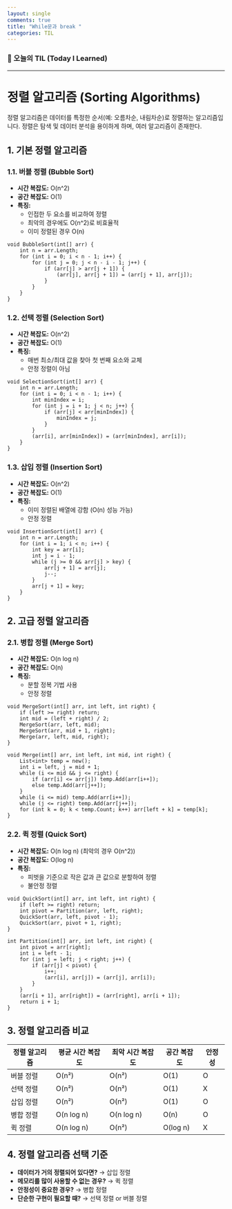 ```yaml
---
layout: single
comments: true
title: "While문과 break "
categories: TIL
---
```






### 📆 오늘의 TIL (Today I Learned)

---

# 정렬 알고리즘 (Sorting Algorithms)

정렬 알고리즘은 데이터를 특정한 순서(예: 오름차순, 내림차순)로 정렬하는 알고리즘입니다. 정렬은 탐색 및 데이터 분석을 용이하게 하며, 여러 알고리즘이 존재한다.

## 1. 기본 정렬 알고리즘

### 1.1. 버블 정렬 (Bubble Sort)

- **시간 복잡도:** O(n^2)
- **공간 복잡도:** O(1)
- **특징:**
  - 인접한 두 요소를 비교하여 정렬
  - 최악의 경우에도 O(n^2)로 비효율적
  - 이미 정렬된 경우 O(n)

```
void BubbleSort(int[] arr) {
    int n = arr.Length;
    for (int i = 0; i < n - 1; i++) {
        for (int j = 0; j < n - i - 1; j++) {
            if (arr[j] > arr[j + 1]) {
                (arr[j], arr[j + 1]) = (arr[j + 1], arr[j]);
            }
        }
    }
}
```

### 1.2. 선택 정렬 (Selection Sort)

- **시간 복잡도:** O(n^2)
- **공간 복잡도:** O(1)
- **특징:**
  - 매번 최소/최대 값을 찾아 첫 번째 요소와 교체
  - 안정 정렬이 아님

```
void SelectionSort(int[] arr) {
    int n = arr.Length;
    for (int i = 0; i < n - 1; i++) {
        int minIndex = i;
        for (int j = i + 1; j < n; j++) {
            if (arr[j] < arr[minIndex]) {
                minIndex = j;
            }
        }
        (arr[i], arr[minIndex]) = (arr[minIndex], arr[i]);
    }
}
```

### 1.3. 삽입 정렬 (Insertion Sort)

- **시간 복잡도:** O(n^2)
- **공간 복잡도:** O(1)
- **특징:**
  - 이미 정렬된 배열에 강함 (O(n) 성능 가능)
  - 안정 정렬

```
void InsertionSort(int[] arr) {
    int n = arr.Length;
    for (int i = 1; i < n; i++) {
        int key = arr[i];
        int j = i - 1;
        while (j >= 0 && arr[j] > key) {
            arr[j + 1] = arr[j];
            j--;
        }
        arr[j + 1] = key;
    }
}
```

## 2. 고급 정렬 알고리즘

### 2.1. 병합 정렬 (Merge Sort)

- **시간 복잡도:** O(n log n)
- **공간 복잡도:** O(n)
- **특징:**
  - 분할 정복 기법 사용
  - 안정 정렬

```
void MergeSort(int[] arr, int left, int right) {
    if (left >= right) return;
    int mid = (left + right) / 2;
    MergeSort(arr, left, mid);
    MergeSort(arr, mid + 1, right);
    Merge(arr, left, mid, right);
}

void Merge(int[] arr, int left, int mid, int right) {
    List<int> temp = new();
    int i = left, j = mid + 1;
    while (i <= mid && j <= right) {
        if (arr[i] <= arr[j]) temp.Add(arr[i++]);
        else temp.Add(arr[j++]);
    }
    while (i <= mid) temp.Add(arr[i++]);
    while (j <= right) temp.Add(arr[j++]);
    for (int k = 0; k < temp.Count; k++) arr[left + k] = temp[k];
}
```

### 2.2. 퀵 정렬 (Quick Sort)

- **시간 복잡도:** O(n log n) (최악의 경우 O(n^2))
- **공간 복잡도:** O(log n)
- **특징:**
  - 피벗을 기준으로 작은 값과 큰 값으로 분할하여 정렬
  - 불안정 정렬

```
void QuickSort(int[] arr, int left, int right) {
    if (left >= right) return;
    int pivot = Partition(arr, left, right);
    QuickSort(arr, left, pivot - 1);
    QuickSort(arr, pivot + 1, right);
}

int Partition(int[] arr, int left, int right) {
    int pivot = arr[right];
    int i = left - 1;
    for (int j = left; j < right; j++) {
        if (arr[j] < pivot) {
            i++;
            (arr[i], arr[j]) = (arr[j], arr[i]);
        }
    }
    (arr[i + 1], arr[right]) = (arr[right], arr[i + 1]);
    return i + 1;
}
```

## 3. 정렬 알고리즘 비교

| 정렬 알고리즘 | 평균 시간 복잡도 | 최악 시간 복잡도 | 공간 복잡도 | 안정성 |
| ------------- | ---------------- | ---------------- | ----------- | ------ |
| 버블 정렬     | O(n²)            | O(n²)            | O(1)        | O      |
| 선택 정렬     | O(n²)            | O(n²)            | O(1)        | X      |
| 삽입 정렬     | O(n²)            | O(n²)            | O(1)        | O      |
| 병합 정렬     | O(n log n)       | O(n log n)       | O(n)        | O      |
| 퀵 정렬       | O(n log n)       | O(n²)            | O(log n)    | X      |

## 4. 정렬 알고리즘 선택 기준

- **데이터가 거의 정렬되어 있다면?** → 삽입 정렬
- **메모리를 많이 사용할 수 없는 경우?** → 퀵 정렬
- **안정성이 중요한 경우?** → 병합 정렬
- **단순한 구현이 필요할 때?** → 선택 정렬 or 버블 정렬
